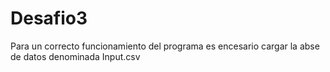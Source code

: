 # Desafio3

Para un correcto funcionamiento del programa es encesario cargar la abse de datos denominada Input.csv
